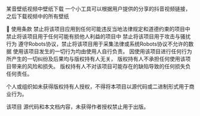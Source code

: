 某音壁纸视频中壁纸下载
一个小工具可以根据用户提供的分享的抖音视频链接，之后下载视频中的所有壁纸

📝 使用条款 禁止将该项目应用到任何可能违反当地法律规定和道德约束的项目中 禁止将该项目用于任何可能有损他人利益的项目中 禁止将该项目用于攻击与骚扰行为 遵守Robots协议，禁止将该项目用于采集法律或系统Robots协议不允许的数据 使用该项目发生的一切行为均由使用人自行负责。 因使用该项目进行任何行为所产生的一切纠纷及后果均与版权持有人无关， 版权持有人不承担任何使用该项目带来的风险和损失。 版权持有人不对该项目可能存在的缺陷导致的任何损失负任何责任。

个人或组织如未获得版权持有人授权，不得将本项目以源代码或二进制形式用于商业行为。

该项目 源代码和本文档内容，未获得作者授权禁止用于出版。